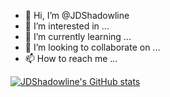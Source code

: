 - 👋 Hi, I’m @JDShadowline
- 👀 I’m interested in ...
- 🌱 I’m currently learning ...
- 💞️ I’m looking to collaborate on ...
- 📫 How to reach me ...


[![JDShadowline's GitHub stats](https://github-readme-stats.vercel.app/api?username=jdshadowline)](https://github.com/anuraghazra/github-readme-stats)

<!---
JDShadowline/JDShadowline is a ✨ special ✨ repository because its `README.md` (this file) appears on your GitHub profile.
You can click the Preview link to take a look at your changes.
--->
